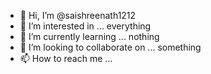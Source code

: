 - 👋 Hi, I’m @saishreenath1212
- 👀 I’m interested in ... everything
- 🌱 I’m currently learning ... nothing
- 💞️ I’m looking to collaborate on ... something
- 📫 How to reach me ...

<!---
saishreenath1212/saishreenath1212 is a ✨ special ✨ repository because its `README.md` (this file) appears on your GitHub profile.
You can click the Preview link to take a look at your changes.
--->
